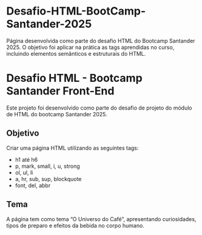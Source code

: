# Desafio-HTML-BootCamp-Santander-2025
Página desenvolvida como parte do desafio HTML do Bootcamp Santander 2025. O objetivo foi aplicar na prática as tags aprendidas no curso, incluindo elementos semânticos e estruturais do HTML.

# Desafio HTML - Bootcamp Santander Front-End

Este projeto foi desenvolvido como parte do desafio de projeto do módulo de HTML do bootcamp Santander 2025.

## Objetivo

Criar uma página HTML utilizando as seguintes tags:

- h1 até h6
- p, mark, small, i, u, strong
- ol, ul, li
- a, hr, sub, sup, blockquote
- font, del, abbr

## Tema

A página tem como tema “O Universo do Café”, apresentando curiosidades, tipos de preparo e efeitos da bebida no corpo humano.
